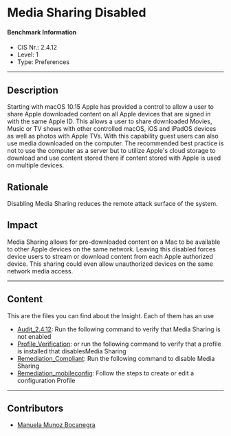 # Media Sharing Disabled
#### Benchmark Information
- CIS Nr.: 2.4.12
- Level: 1
- Type: Preferences
------------------------
## Description

Starting with macOS 10.15 Apple has provided a control to allow a user to share Apple downloaded content on all Apple devices that are signed in with the same Apple ID. This allows a user to share downloaded Movies, Music or TV shows with other controlled macOS, iOS and iPadOS devices as well as photos with Apple TVs.
With this capability guest users can also use media downloaded on the computer.
The recommended best practice is not to use the computer as a server but to utilize Apple's cloud storage to download and use content stored there if content stored with Apple is used on multiple devices.

## Rationale

Disabling Media Sharing reduces the remote attack surface of the system.

## Impact

Media Sharing allows for pre-downloaded content on a Mac to be available to other Apple devices on the same network. Leaving this disabled forces device users to stream or download content from each Apple authorized device. This sharing could even allow unauthorized devices on the same network media access.

---
## Content
This are the files you can find about the Insight. Each of them has an use 
* [Audit_2.4.12](https://github.com/apfelwerk/JamfProtectInsights/blob/main/PreferencesType/CIS_2.4.12_Media%20Sharing%20Disabled/Audit_2.4.12.sh): Run the following command to verify that Media Sharing is not enabled
* [Profile_Verification](https://github.com/apfelwerk/JamfProtectInsights/blob/main/PreferencesType/CIS_2.4.10_Content%20Caching%20Disabled/Profile_Verification.sh): or run the following command to verify that a profile is installed that disablesMedia Sharing
* [Remediation_Compliant](https://github.com/apfelwerk/JamfProtectInsights/blob/main/PreferencesType/CIS_2.4.10_Content%20Caching%20Disabled/Remediation_Compliant.sh): Run the following command to disable Media Sharing
* [Remediation_mobileconfig](https://github.com/apfelwerk/JamfProtectInsights/blob/main/PreferencesType/CIS_2.4.10_Content%20Caching%20Disabled/Remediation_mobileconfig.md): Follow the steps to create or edit a configuration Profile
------------------------------------------------------------------------------------------------------------------------------------------------------------------------------------------------------------------------------------------------------------------------------------------------------------------------------
## Contributors
* [Manuela Munoz Bocanegra](https://github.com/manuelamunoz)


